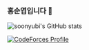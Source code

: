 ### 홍순엽입니다 👋


![soonyubi's GitHub stats](https://github-readme-stats.vercel.app/api?username=soonyubi&show_icons=true&theme=highcontrast)

[![CodeForces Profile](https://cf.leed.at?id=soonyubing)](https://codeforces.com/profile/soonyubing)
